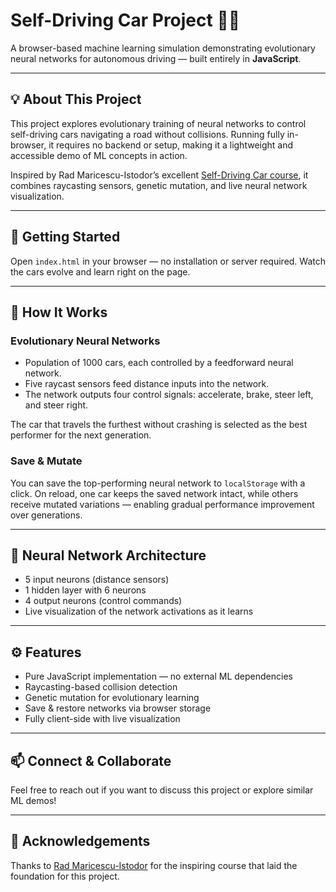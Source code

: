 # Self-Driving Car Project 🚗🧠

A browser-based machine learning simulation demonstrating evolutionary neural networks for autonomous driving — built entirely in **JavaScript**.

---

## 💡 About This Project

This project explores evolutionary training of neural networks to control self-driving cars navigating a road without collisions. Running fully in-browser, it requires no backend or setup, making it a lightweight and accessible demo of ML concepts in action.

Inspired by Rad Maricescu-Istodor’s excellent [Self-Driving Car course](https://www.youtube.com/watch?v=NkI9ia2cLhc&list=PLB0Tybl0UNfYoJE7ZwsBQoDIG4YN9ptyY), it combines raycasting sensors, genetic mutation, and live neural network visualization.

---

## 🚀 Getting Started

Open `index.html` in your browser — no installation or server required. Watch the cars evolve and learn right on the page.

---

## 🔧 How It Works

### Evolutionary Neural Networks

* Population of 1000 cars, each controlled by a feedforward neural network.
* Five raycast sensors feed distance inputs into the network.
* The network outputs four control signals: accelerate, brake, steer left, and steer right.

The car that travels the furthest without crashing is selected as the best performer for the next generation.

### Save & Mutate

You can save the top-performing neural network to `localStorage` with a click. On reload, one car keeps the saved network intact, while others receive mutated variations — enabling gradual performance improvement over generations.

---

## 🧠 Neural Network Architecture

* 5 input neurons (distance sensors)
* 1 hidden layer with 6 neurons
* 4 output neurons (control commands)
* Live visualization of the network activations as it learns

---

## ⚙️ Features

* Pure JavaScript implementation — no external ML dependencies
* Raycasting-based collision detection
* Genetic mutation for evolutionary learning
* Save & restore networks via browser storage
* Fully client-side with live visualization

---

## 📫 Connect & Collaborate

Feel free to reach out if you want to discuss this project or explore similar ML demos!

---

## 🙏 Acknowledgements

Thanks to [Rad Maricescu-Istodor](https://www.youtube.com/watch?v=NkI9ia2cLhc&list=PLB0Tybl0UNfYoJE7ZwsBQoDIG4YN9ptyY) for the inspiring course that laid the foundation for this project.


